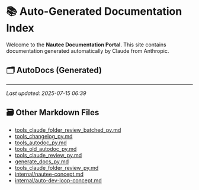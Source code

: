 # 📚 Auto-Generated Documentation Index

Welcome to the **Nautee Documentation Portal**. This site contains documentation generated automatically by Claude from Anthropic.

## 🗂️ AutoDocs (Generated)


---

_Last updated: 2025-07-15 06:39_

## 🗃️ Other Markdown Files

- [tools_claude_folder_review_batched_py.md](tools_claude_folder_review_batched_py.md)
- [tools_changelog_py.md](tools_changelog_py.md)
- [tools_autodoc_py.md](tools_autodoc_py.md)
- [tools_old_autodoc_py.md](tools_old_autodoc_py.md)
- [tools_claude_review_py.md](tools_claude_review_py.md)
- [generate_docs_py.md](generate_docs_py.md)
- [tools_claude_folder_review_py.md](tools_claude_folder_review_py.md)
- [internal/nautee-concept.md](internal/nautee-concept.md)
- [internal/auto-dev-loop-concept.md](internal/auto-dev-loop-concept.md)
